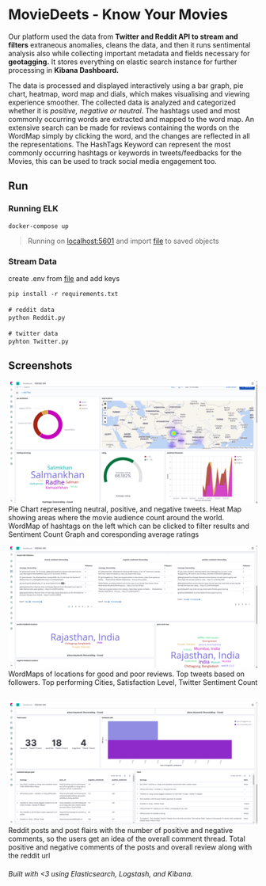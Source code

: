 # MovieDeets - Know Your Movies
Our platform used the data from **Twitter and Reddit API to stream and filters** extraneous anomalies, cleans the data, and then it runs sentimental analysis also while collecting important metadata and fields necessary for **geotagging.** It stores everything on elastic search instance for further processing in **Kibana Dashboard.**

The data is processed and displayed interactively using a bar graph, pie chart, heatmap, word map and dials, which makes visualising and viewing experience smoother.
The collected data is analyzed and categorized whether it is *positive, negative or neutral*. The hashtags used and most commonly occurring words are extracted and mapped to the word map. An extensive search can be made for reviews containing the words on the WordMap simply by clicking the word, and the changes are reflected in all the representations. The HashTags Keyword can represent the most commonly occurring hashtags or keywords in tweets/feedbacks for the Movies, this can be used to track social media engagement too.

## Run

### Running ELK 

```
docker-compose up
```
> Running on [localhost:5601](http://localhost:5601) and import [file](export.ndjson) to saved objects 

### Stream Data

create .env from [file](.env.example) and add keys

```
pip install -r requirements.txt

# reddit data
python Reddit.py

# twitter data
pyhton Twitter.py
```

## Screenshots

<p>
<img src="screenshots/1.png"><br>
Pie Chart representing neutral, positive, and negative tweets. Heat Map showing areas where the movie audience count around the world. WordMap of hashtags on the left which can be clicked to filter results and Sentiment Count Graph and coresponding average ratings <br>
</p>

<p>
<img src="screenshots/2.png"><br>
WordMaps of locations for good and poor reviews. Top tweets based on followers. Top performing Cities, Satisfaction Level, Twitter Sentiment Count<br>
<br>
</p>

<p>
<img src="screenshots/3.png"><br>
Reddit posts and post flairs with the number of positive and negative comments, so the users get an idea of the overall comment thread. Total positive and negative comments of the posts and overall review along with the reddit url<br>
</p>
<h6>Built with <3 using Elasticsearch, Logstash, and Kibana.</h6>
